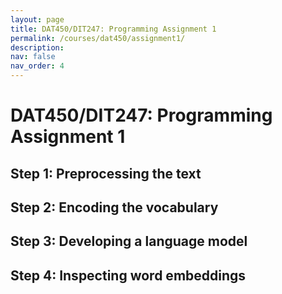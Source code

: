 ```yaml
---
layout: page
title: DAT450/DIT247: Programming Assignment 1
permalink: /courses/dat450/assignment1/
description:
nav: false
nav_order: 4
---
```


# DAT450/DIT247: Programming Assignment 1

## Step 1: Preprocessing the text

## Step 2: Encoding the vocabulary

## Step 3: Developing a language model

## Step 4: Inspecting word embeddings
